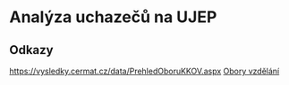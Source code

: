 # Analýza uchazečů na UJEP

## Odkazy

<https://vysledky.cermat.cz/data/PrehledOboruKKOV.aspx>
[Obory vzdělání](https://cs.wikipedia.org/wiki/Obor_vzd%C4%9Bl%C3%A1n%C3%AD)
